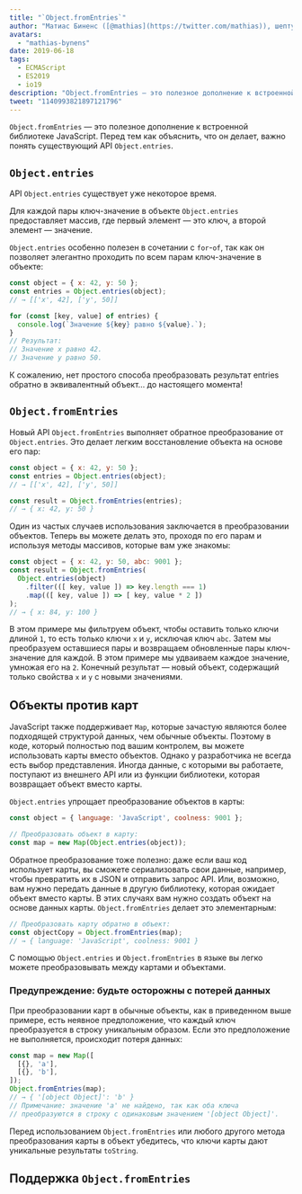 ```yaml
---
title: "`Object.fromEntries`"
author: "Матиас Биненс ([@mathias](https://twitter.com/mathias)), шептун JavaScript"
avatars: 
  - "mathias-bynens"
date: 2019-06-18
tags: 
  - ECMAScript
  - ES2019
  - io19
description: "Object.fromEntries — это полезное дополнение к встроенной библиотеке JavaScript, которое дополняет Object.entries."
tweet: "1140993821897121796"
---
```

`Object.fromEntries` — это полезное дополнение к встроенной библиотеке JavaScript. Перед тем как объяснить, что он делает, важно понять существующий API `Object.entries`.

## `Object.entries`

API `Object.entries` существует уже некоторое время.

<feature-support chrome="54"
                 firefox="47"
                 safari="10.1"
                 nodejs="7"
                 babel="yes https://github.com/zloirock/core-js#ecmascript-object"></feature-support>

Для каждой пары ключ-значение в объекте `Object.entries` предоставляет массив, где первый элемент — это ключ, а второй элемент — значение.

`Object.entries` особенно полезен в сочетании с `for`-`of`, так как он позволяет элегантно проходить по всем парам ключ-значение в объекте:

```js
const object = { x: 42, y: 50 };
const entries = Object.entries(object);
// → [['x', 42], ['y', 50]]

for (const [key, value] of entries) {
  console.log(`Значение ${key} равно ${value}.`);
}
// Результат:
// Значение x равно 42.
// Значение y равно 50.
```

К сожалению, нет простого способа преобразовать результат entries обратно в эквивалентный объект… до настоящего момента!

## `Object.fromEntries`

Новый API `Object.fromEntries` выполняет обратное преобразование от `Object.entries`. Это делает легким восстановление объекта на основе его пар:

```js
const object = { x: 42, y: 50 };
const entries = Object.entries(object);
// → [['x', 42], ['y', 50]]

const result = Object.fromEntries(entries);
// → { x: 42, y: 50 }
```

Один из частых случаев использования заключается в преобразовании объектов. Теперь вы можете делать это, проходя по его парам и используя методы массивов, которые вам уже знакомы:

```js
const object = { x: 42, y: 50, abc: 9001 };
const result = Object.fromEntries(
  Object.entries(object)
    .filter(([ key, value ]) => key.length === 1)
    .map(([ key, value ]) => [ key, value * 2 ])
);
// → { x: 84, y: 100 }
```

В этом примере мы фильтруем объект, чтобы оставить только ключи длиной `1`, то есть только ключи `x` и `y`, исключая ключ `abc`. Затем мы преобразуем оставшиеся пары и возвращаем обновленные пары ключ-значение для каждой. В этом примере мы удваиваем каждое значение, умножая его на `2`. Конечный результат — новый объект, содержащий только свойства `x` и `y` с новыми значениями.

<!--truncate-->
## Объекты против карт

JavaScript также поддерживает `Map`, которые зачастую являются более подходящей структурой данных, чем обычные объекты. Поэтому в коде, который полностью под вашим контролем, вы можете использовать карты вместо объектов. Однако у разработчика не всегда есть выбор представления. Иногда данные, с которыми вы работаете, поступают из внешнего API или из функции библиотеки, которая возвращает объект вместо карты.

`Object.entries` упрощает преобразование объектов в карты:

```js
const object = { language: 'JavaScript', coolness: 9001 };

// Преобразовать объект в карту:
const map = new Map(Object.entries(object));
```

Обратное преобразование тоже полезно: даже если ваш код использует карты, вы сможете сериализовать свои данные, например, чтобы превратить их в JSON и отправить запрос API. Или, возможно, вам нужно передать данные в другую библиотеку, которая ожидает объект вместо карты. В этих случаях вам нужно создать объект на основе данных карты. `Object.fromEntries` делает это элементарным:

```js
// Преобразовать карту обратно в объект:
const objectCopy = Object.fromEntries(map);
// → { language: 'JavaScript', coolness: 9001 }
```

С помощью `Object.entries` и `Object.fromEntries` в языке вы легко можете преобразовывать между картами и объектами.

### Предупреждение: будьте осторожны с потерей данных

При преобразовании карт в обычные объекты, как в приведенном выше примере, есть неявное предположение, что каждый ключ преобразуется в строку уникальным образом. Если это предположение не выполняется, происходит потеря данных:

```js
const map = new Map([
  [{}, 'a'],
  [{}, 'b'],
]);
Object.fromEntries(map);
// → { '[object Object]': 'b' }
// Примечание: значение 'a' не найдено, так как оба ключа
// преобразуются в строку с одинаковым значением '[object Object]'.
```

Перед использованием `Object.fromEntries` или любого другого метода преобразования карты в объект убедитесь, что ключи карты дают уникальные результаты `toString`.

## Поддержка `Object.fromEntries`

<feature-support chrome="73 /blog/v8-release-73#object.fromentries"
                 firefox="63"
                 safari="12.1"
                 nodejs="12 https://twitter.com/mathias/status/1120700101637353473"
                 babel="yes https://github.com/zloirock/core-js#ecmascript-object"></feature-support>
